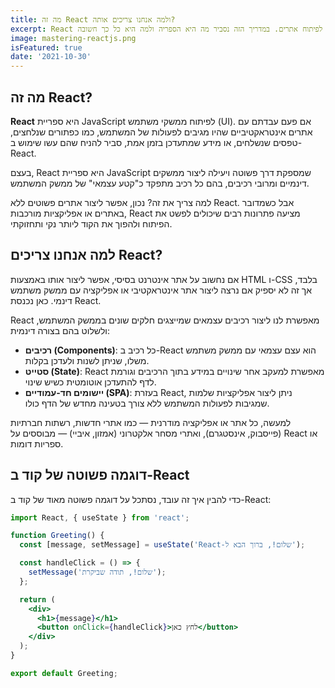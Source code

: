 ```yaml
---
title: מה זה React ולמה אנחנו צריכים אותה?
excerpt: React היא אחת הספריות החשובות ביותר לפיתוח אתרים. במדריך הזה נסביר מה היא הספריה ולמה היא כל כך חשובה.
image: mastering-reactjs.png
isFeatured: true
date: '2021-10-30'
---
```


## מה זה React?

**React** היא ספריית JavaScript לפיתוח ממשקי משתמש (UI). אם פעם עבדתם עם אתרים אינטראקטיביים שהיו מגיבים לפעולות של המשתמש, כמו כפתורים שנלחצים, טפסים שנשלחים, או מידע שמתעדכן בזמן אמת, סביר להניח שהם עשו שימוש ב-React.

בעצם, React היא ספריית JavaScript שמספקת דרך פשוטה ויעילה ליצור ממשקים דינמיים ומרובי רכיבים, בהם כל רכיב מתפקד כ"קטע עצמאי" של ממשק המשתמש.

למה צריך את זה? נכון, אפשר ליצור אתרים פשוטים ללא React. אבל כשמדובר באתרים או אפליקציות מורכבות, React מציעה פתרונות רבים שיכולים לפשט את הפיתוח ולהפוך את הקוד ליותר נקי ותחזוקתי.

## למה אנחנו צריכים React?

אם נחשוב על אתר אינטרנט בסיסי, אפשר ליצור אותו באמצעות HTML ו-CSS בלבד, אך זה לא יספיק אם נרצה ליצור אתר אינטראקטיבי או אפליקציה עם ממשק משתמש דינמי. כאן נכנסת React.

React מאפשרת לנו ליצור רכיבים עצמאים שמייצגים חלקים שונים בממשק המשתמש, ולשלוט בהם בצורה דינמית:

- **רכיבים (Components)**: כל רכיב ב-React הוא עצם עצמאי עם ממשק משתמש משלו, שניתן לשנות ולעדכן בקלות.
- **סטייט (State)**: React מאפשרת למעקב אחר שינויים במידע בתוך הרכיבים וגורמת לדף להתעדכן אוטומטית כשיש שינוי.
- **יישומים חד-עמודיים (SPA)**: בעזרת React, ניתן ליצור אפליקציות שלמות שמגיבות לפעולות המשתמש ללא צורך בטעינה מחדש של הדף כולו.

למעשה, כל אתר או אפליקציה מודרנית — כמו אתרי חדשות, רשתות חברתיות (פייסבוק, אינסטגרם), ואתרי מסחר אלקטרוני (אמזון, איביי) — מבוססים על React או ספריות דומות.

## דוגמה פשוטה של קוד ב-React

כדי להבין איך זה עובד, נסתכל על דוגמה פשוטה מאוד של קוד ב-React:

```jsx
import React, { useState } from 'react';

function Greeting() {
  const [message, setMessage] = useState('React-שלום!, ברוך הבא ל');

  const handleClick = () => {
    setMessage('שלום!, תודה שביקרת');
  };

  return (
    <div>
      <h1>{message}</h1>
      <button onClick={handleClick}>לחץ כאן</button>
    </div>
  );
}

export default Greeting;
